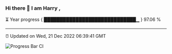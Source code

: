 ### Hi there 👋 I am Harry , 

⏳ Year progress { █████████████████████████████▁ } 97.06 %

---

⏰ Updated on Wed, 21 Dec 2022 06:39:41 GMT

![Progress Bar CI](https://github.com/duykhang68/duykhang68/workflows/Progress%20Bar%20CI/badge.svg)

